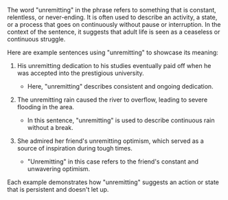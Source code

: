 The word "unremitting" in the phrase refers to something that is constant, relentless, or never-ending. It is often used to describe an activity, a state, or a process that goes on continuously without pause or interruption. In the context of the sentence, it suggests that adult life is seen as a ceaseless or continuous struggle.

Here are example sentences using "unremitting" to showcase its meaning:

1. His unremitting dedication to his studies eventually paid off when he was accepted into the prestigious university.
   - Here, "unremitting" describes consistent and ongoing dedication.

2. The unremitting rain caused the river to overflow, leading to severe flooding in the area.
   - In this sentence, "unremitting" is used to describe continuous rain without a break.

3. She admired her friend's unremitting optimism, which served as a source of inspiration during tough times.
   - "Unremitting" in this case refers to the friend's constant and unwavering optimism.

Each example demonstrates how "unremitting" suggests an action or state that is persistent and doesn't let up.